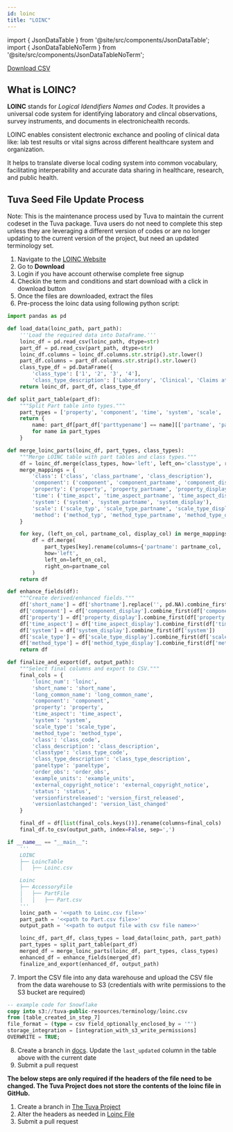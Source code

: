 ```yaml
---
id: loinc
title: "LOINC"
---
```


import { JsonDataTable } from '@site/src/components/JsonDataTable';
import { JsonDataTableNoTerm } from '@site/src/components/JsonDataTableNoTerm';

<JsonDataTableNoTerm  jsonPath="nodes.seed\.the_tuva_project\.terminology__loinc.columns" />

<a href="https://tuva-public-resources.s3.amazonaws.com/versioned_terminology/latest/loinc.csv_0_0_0.csv.gz">Download CSV</a>

## What is LOINC?

**LOINC** stands for *Logical Idendifiers Names and Codes*. It provides a universal code system for identifying laboratory and clincal observations, survey instruments, and documents in electronichealth records.

LOINC enables consistent electronic exchance and pooling of clinical data like: lab test results or vital signs across different healthcare system and organization. 

It helps to translate diverse local coding system into common vocabulary, facilitating interperability and accurate data sharing in healthcare, research, and public health.


## Tuva Seed File Update Process

Note: This is the maintenance process used by Tuva to maintain the current codeset in the Tuva package. Tuva users do not need to complete this step unless they are leveraging a different version of codes or are no longer updating to the current version of the project, but need an updated terminology set. 

1. Navigate to the [LOINC Website](https://loinc.org/downloads/)
2. Go to **Download**
3. Login if you have account otherwise complete free signup
4. Checkin the term and conditions and start download with a click in download button
5. Once the files are downloaded, extract the files
6. Pre-process the loinc data using following python script:

```python
import pandas as pd

def load_data(loinc_path, part_path):
    '''Load the required data into DataFrame.'''
    loinc_df = pd.read_csv(loinc_path, dtype=str)
    part_df = pd.read_csv(part_path, dtype=str)
    loinc_df.columns = loinc_df.columns.str.strip().str.lower()
    part_df.columns = part_df.columns.str.strip().str.lower()
    class_type_df = pd.DataFrame({
        'class_type': ['1', '2', '3', '4'],
        'class_type_description': ['Laboratory', 'Clinical', 'Claims attachments', 'Surveys'] }, dtype=str)
    return loinc_df, part_df, class_type_df

def split_part_table(part_df):
    """Split Part table into types."""
    part_types = ['property', 'component', 'time', 'system', 'scale', 'method', 'class']
    return {
        name: part_df[part_df['parttypename'] == name][['partname', 'partdisplayname']]
        for name in part_types
    }

def merge_loinc_parts(loinc_df, part_types, class_types):
    """Merge LOINC table with part tables and class types."""
    df = loinc_df.merge(class_types, how='left', left_on='classtype', right_on='class_type')
    merge_mappings = {
        'class': ('class', 'class_partname', 'class_description'),
        'component': ('component', 'component_partname', 'component_display'),
        'property': ('property', 'property_partname', 'property_display'),
        'time': ('time_aspct', 'time_aspect_partname', 'time_aspect_display'),
        'system': ('system', 'system_partname', 'system_display'),
        'scale': ('scale_typ', 'scale_type_partname', 'scale_type_display'),
        'method': ('method_typ', 'method_type_partname', 'method_type_display')
    }

    for key, (left_on_col, partname_col, display_col) in merge_mappings.items():
        df = df.merge(
            part_types[key].rename(columns={'partname': partname_col, 'partdisplayname': display_col}),
            how='left',
            left_on=left_on_col,
            right_on=partname_col
        )
    return df

def enhance_fields(df):
    """Create derived/enhanced fields."""
    df['short_name'] = df['shortname'].replace('', pd.NA).combine_first(df['long_common_name'])
    df['component'] = df['component_display'].combine_first(df['component'])
    df['property'] = df['property_display'].combine_first(df['property'])
    df['time_aspect'] = df['time_aspect_display'].combine_first(df['time_aspct'])
    df['system'] = df['system_display'].combine_first(df['system'])
    df['scale_type'] = df['scale_type_display'].combine_first(df['scale_typ'])
    df['method_type'] = df['method_type_display'].combine_first(df['method_typ'])
    return df

def finalize_and_export(df, output_path):
    """Select final columns and export to CSV."""
    final_cols = {
        'loinc_num': 'loinc',
        'short_name': 'short_name',
        'long_common_name': 'long_common_name',
        'component': 'component',
        'property': 'property',
        'time_aspect': 'time_aspect',
        'system': 'system',
        'scale_type': 'scale_type',
        'method_type': 'method_type',
        'class': 'class_code',
        'class_description': 'class_description',
        'classtype': 'class_type_code',
        'class_type_description': 'class_type_description',
        'paneltype': 'paneltype',
        'order_obs': 'order_obs',
        'example_units': 'example_units',
        'external_copyright_notice': 'external_copyright_notice',
        'status': 'status',
        'versionfirstreleased': 'version_first_released',
        'versionlastchanged': 'version_last_changed'
    }

    final_df = df[list(final_cols.keys())].rename(columns=final_cols)
    final_df.to_csv(output_path, index=False, sep=',')

if __name__ == "__main__":
    '''
    LOINC
    ├── LoincTable
    │   ├── Loinc.csv

    Loinc
    ├── AccessoryFile
    │   ├── PartFile
    │   │   ├── Part.csv
    '''
    loinc_path = '<<path to Loinc.csv file>>'
    part_path = '<<path to Part.csv file>>'
    output_path = '<<path to output file with csv file name>>'

    loinc_df, part_df, class_types = load_data(loinc_path, part_path)
    part_types = split_part_table(part_df)
    merged_df = merge_loinc_parts(loinc_df, part_types, class_types)
    enhanced_df = enhance_fields(merged_df)
    finalize_and_export(enhanced_df, output_path)
```
7. Import the CSV file into any data warehouse and upload the CSV file from the data warehouse to S3 (credentials with write permissions to the S3 bucket are required)

```sql
-- example code for Snowflake
copy into s3://tuva-public-resources/terminology/loinc.csv
from [table_created_in_step_7]
file_format = (type = csv field_optionally_enclosed_by = '"')
storage_integration = [integration_with_s3_write_permissions]
OVERWRITE = TRUE;
```
8. Create a branch in [docs](https://github.com/tuva-health/docs).  Update the `last_updated` column in the table above with the current date
9. Submit a pull request

**The below steps are only required if the headers of the file need to be changed. The Tuva Project does not store the contents
of the loinc file in GitHub.**

1. Create a branch in [The Tuva Project](https://github.com/tuva-health/tuva)
2. Alter the headers as needed in [Loinc File](https://github.com/tuva-health/tuva/blob/main/seeds/terminology/terminology__loinc.csv)
3. Submit a pull request
